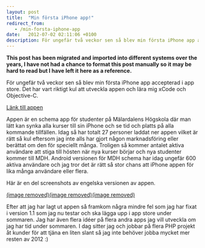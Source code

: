 ```yaml
---
layout: post
title:  "Min första iPhone app!"
redirect_from:
   - /min-forsta-iphone-app
date:   2012-07-02 02:11:06 +0100
description: För ungefär två veckor sen så blev min första iPhone app accepterad i app store. Det har vart riktigt kul att utveckla appen och lära mig xCode och Objective-C....
---
```


**This post has been migrated and imported into different systems over the years, I have not had a chance to format this post manually so it may be hard to read but I have left it here as a reference.**

För ungefär två veckor sen så blev min första iPhone app accepterad i app store. Det har vart riktigt kul att utveckla appen och lära mig xCode och Objective-C.  
  
[Länk till appen](http://itunes.apple.com/us/app/mdh-schedule/id525266784?mt=8 "MDH Schema")  
  
 Appen är en schema app för studenter på Mälardalens Högskola där man lätt kan synka alla kurser till sin iPhone och se tid och platts på alla kommande tillfällen. Idag så har totalt 27 personer laddat ner appen vilket är rätt så kul eftersom jag inte alls har gjort någon marknadsföring eller berättat om den för speciellt många. Troligen så kommer antalet aktiva användare att stiga till hösten när nya kurser börjar och nya studenter kommer till MDH. Android versionen för MDH schema har idag ungefär 600 aktiva användare och jag tror det är rätt så stor chans att iPhone appen för lika många användare eller flera.  
  
 Här är en del screenshots av engelska versionen av appen.  
  
[(image removed)](http://markustenghamn.se/wp-content/uploads/2012/06/6tI3N2rFnTCY4i9ony2FRw-temp-upload.denaexot.320x480-75.jpg)[(image removed)](http://markustenghamn.se/wp-content/uploads/2012/06/6tI3N2rFnTCY4i9ony2FRw-temp-upload.awcldwtf.320x480-75.jpg)[(image removed)](http://markustenghamn.se/wp-content/uploads/2012/06/6tI3N2rFnTCY4i9ony2FRw-temp-upload.wfbtmqre.320x480-75.jpg)  
  
 Efter att jag har lagt ut appen så framkom några mindre fel som jag har fixat i version 1.1 som jag nu testar och ska lägga upp i app store under sommaren. Jag har även flera idéer på flera andra apps jag vill utveckla om jag har tid under sommaren. I dag sitter jag och jobbar på flera PHP projekt åt kunder för att tjäna en liten slant så jag inte behöver jobba mycket mer resten av 2012 :)